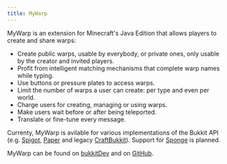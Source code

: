 ```yaml
---
title: MyWarp
---
```


MyWarp is an extension for Minecraft's Java Edition that allows players to create and share warps:

- Create public warps, usable by everybody, or private ones, only usable by the creator and invited players.
- Profit from intelligent matching mechanisms that complete warp names while typing.
- Use buttons or pressure plates to access warps.
- Limit the number of warps a user can create: per type and even per world.
- Charge users for creating, managing or using warps.
- Make users wait before or after being teleported.
- Translate or fine-tune every message.

Currenty, MyWarp is avilable for various implementations of the Bukkit API (e.g. [Spigot](https://www.spigotmc.com), [Paper](https://aquifermc.org/) and legacy [CraftBukkit](https://bukkit.org)). Support for [Sponge](https://spongepowered.org) is planned.

MyWarp can be found on <a href="https://dev.bukkit.org/bukkit-plugins/mywarp/" class="special">bukkitDev</a> 
and on <a href="https://github.com/MyWarp/MyWarp" class="special">GitHub</a>.